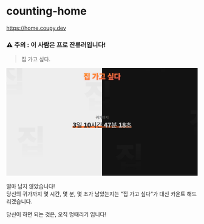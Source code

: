 # counting-home

https://home.coupy.dev

### ⚠ 주의 : 이 사람은 프로 잔류러입니다!
> 집 가고 싶다.

![serviceImage](./public/resources/banner.png)

얼마 남지 않았습니다!   
당신의 귀가까지 몇 시간, 몇 분, 몇 초가 남았는지는 "집 가고 싶다"가 대신 카운트 해드리겠습니다.

당신이 하면 되는 것은, 오직 멍때리기 입니다!
